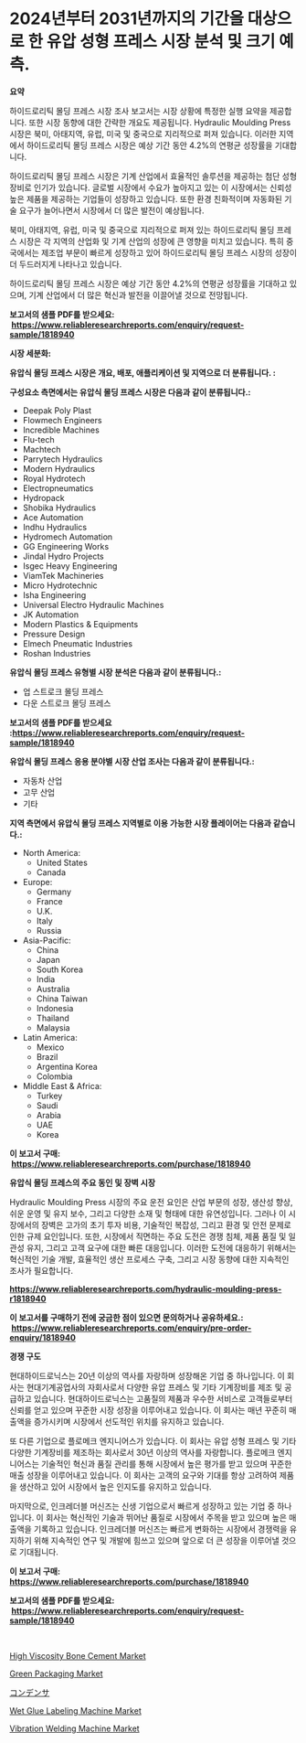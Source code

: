 <p><h1>2024년부터 2031년까지의 기간을 대상으로 한 유압 성형 프레스 시장 분석 및 크기 예측.</h1></p><p><strong>요약</strong></p>
<p><p>하이드로리틱 몰딩 프레스 시장 조사 보고서는 시장 상황에 특정한 실행 요약을 제공합니다. 또한 시장 동향에 대한 간략한 개요도 제공됩니다. Hydraulic Moulding Press 시장은 북미, 아태지역, 유럽, 미국 및 중국으로 지리적으로 퍼져 있습니다. 이러한 지역에서 하이드로리틱 몰딩 프레스 시장은 예상 기간 동안 4.2%의 연평균 성장률을 기대합니다.</p><p>하이드로리틱 몰딩 프레스 시장은 기계 산업에서 효율적인 솔루션을 제공하는 첨단 성형 장비로 인기가 있습니다. 글로벌 시장에서 수요가 높아지고 있는 이 시장에서는 신뢰성 높은 제품을 제공하는 기업들이 성장하고 있습니다. 또한 환경 친화적이며 자동화된 기술 요구가 늘어나면서 시장에서 더 많은 발전이 예상됩니다.</p><p>북미, 아태지역, 유럽, 미국 및 중국으로 지리적으로 퍼져 있는 하이드로리틱 몰딩 프레스 시장은 각 지역의 산업화 및 기계 산업의 성장에 큰 영향을 미치고 있습니다. 특히 중국에서는 제조업 부문이 빠르게 성장하고 있어 하이드로리틱 몰딩 프레스 시장의 성장이 더 두드러지게 나타나고 있습니다.</p><p>하이드로리틱 몰딩 프레스 시장은 예상 기간 동안 4.2%의 연평균 성장률을 기대하고 있으며, 기계 산업에서 더 많은 혁신과 발전을 이끌어낼 것으로 전망됩니다.</p></p>
<p><strong>보고서의 샘플 PDF를 받으세요: &nbsp;<a href="https://www.reliableresearchreports.com/enquiry/request-sample/1818940">https://www.reliableresearchreports.com/enquiry/request-sample/1818940</a></strong></p>
<p><strong>시장 세분화:</strong></p>
<p><strong> 유압식 몰딩 프레스 시장은 개요, 배포, 애플리케이션 및 지역으로 더 분류됩니다. :</strong></p>
<p><strong>구성요소 측면에서는 유압식 몰딩 프레스 시장은 다음과 같이 분류됩니다.:</strong></p>
<p><ul><li>Deepak Poly Plast</li><li>Flowmech Engineers</li><li>Incredible Machines</li><li>Flu-tech</li><li>Machtech</li><li>Parrytech Hydraulics</li><li>Modern Hydraulics</li><li>Royal Hydrotech</li><li>Electropneumatics</li><li>Hydropack</li><li>Shobika Hydraulics</li><li>Ace Automation</li><li>Indhu Hydraulics</li><li>Hydromech Automation</li><li>GG Engineering Works</li><li>Jindal Hydro Projects</li><li>Isgec Heavy Engineering</li><li>ViamTek Machineries</li><li>Micro Hydrotechnic</li><li>Isha Engineering</li><li>Universal Electro Hydraulic Machines</li><li>JK Automation</li><li>Modern Plastics & Equipments</li><li>Pressure Design</li><li>Elmech Pneumatic Industries</li><li>Roshan Industries</li></ul></p>
<p><strong> 유압식 몰딩 프레스 유형별 시장 분석은 다음과 같이 분류됩니다.:</strong></p>
<p><ul><li>업 스트로크 몰딩 프레스</li><li>다운 스트로크 몰딩 프레스</li></ul></p>
<p><strong>보고서의 샘플 PDF를 받으세요 :<a href="https://www.reliableresearchreports.com/enquiry/request-sample/1818940">https://www.reliableresearchreports.com/enquiry/request-sample/1818940</a></strong></p>
<p><strong> 유압식 몰딩 프레스 응용 분야별 시장 산업 조사는 다음과 같이 분류됩니다.:</strong></p>
<p><ul><li>자동차 산업</li><li>고무 산업</li><li>기타</li></ul></p>
<p><strong>지역 측면에서 유압식 몰딩 프레스 지역별로 이용 가능한 시장 플레이어는 다음과 같습니다.:</strong></p>
<p><ul>
    <li>
        North America:
        <ul>
            <li>United States</li>
            <li>Canada</li>
        </ul>
    </li>
    <li>
        Europe:
        <ul>
            <li>Germany</li>
            <li>France</li>
            <li>U.K.</li>
            <li>Italy</li>
            <li>Russia</li>
        </ul>
    </li>
    <li>
        Asia-Pacific:
        <ul>
            <li>China</li>
            <li>Japan</li>
            <li>South Korea</li>
            <li>India</li>
            <li>Australia</li>
            <li>China Taiwan</li>
            <li>Indonesia</li>
            <li>Thailand</li>
            <li>Malaysia</li>
        </ul>
    </li>
    <li>
        Latin America:
        <ul>
            <li>Mexico</li>
            <li>Brazil</li>
            <li>Argentina Korea</li>
            <li>Colombia</li>
        </ul>
    </li>
    <li>
        Middle East & Africa:
        <ul>
            <li>Turkey</li>
            <li>Saudi</li>
            <li>Arabia</li>
            <li>UAE</li>
            <li>Korea</li>
        </ul>
    </li>
    </ul></p>
<p><strong>이 보고서 구매: &nbsp;<a href="https://www.reliableresearchreports.com/purchase/1818940">https://www.reliableresearchreports.com/purchase/1818940</a></strong></p>
<p><strong>유압식 몰딩 프레스의 주요 동인 및 장벽 시장</strong></p>
<p><p>Hydraulic Moulding Press 시장의 주요 운전 요인은 산업 부문의 성장, 생산성 향상, 쉬운 운영 및 유지 보수, 그리고 다양한 소재 및 형태에 대한 유연성입니다. 그러나 이 시장에서의 장벽은 고가의 초기 투자 비용, 기술적인 복잡성, 그리고 환경 및 안전 문제로 인한 규제 요인입니다. 또한, 시장에서 직면하는 주요 도전은 경쟁 침체, 제품 품질 및 일관성 유지, 그리고 고객 요구에 대한 빠른 대응입니다. 이러한 도전에 대응하기 위해서는 혁신적인 기술 개발, 효율적인 생산 프로세스 구축, 그리고 시장 동향에 대한 지속적인 조사가 필요합니다.</p></p>
<p><strong><a href="https://www.reliableresearchreports.com/hydraulic-moulding-press-r1818940">https://www.reliableresearchreports.com/hydraulic-moulding-press-r1818940</a></strong></p>
<p><strong>이 보고서를 구매하기 전에 궁금한 점이 있으면 문의하거나 공유하세요.: &nbsp;<a href="https://www.reliableresearchreports.com/enquiry/pre-order-enquiry/1818940">https://www.reliableresearchreports.com/enquiry/pre-order-enquiry/1818940</a></strong></p>
<p><strong>경쟁 구도</strong></p>
<p><p>현대하이드로닉스는 20년 이상의 역사를 자랑하며 성장해온 기업 중 하나입니다. 이 회사는 현대기계공업사의 자회사로서 다양한 유압 프레스 및 기타 기계장비를 제조 및 공급하고 있습니다. 현대하이드로닉스는 고품질의 제품과 우수한 서비스로 고객들로부터 신뢰를 얻고 있으며 꾸준한 시장 성장을 이루어내고 있습니다. 이 회사는 매년 꾸준히 매출액을 증가시키며 시장에서 선도적인 위치를 유지하고 있습니다.</p><p>또 다른 기업으로 플로메크 엔지니어스가 있습니다. 이 회사는 유압 성형 프레스 및 기타 다양한 기계장비를 제조하는 회사로서 30년 이상의 역사를 자랑합니다. 플로메크 엔지니어스는 기술적인 혁신과 품질 관리를 통해 시장에서 높은 평가를 받고 있으며 꾸준한 매출 성장을 이루어내고 있습니다. 이 회사는 고객의 요구와 기대를 항상 고려하여 제품을 생산하고 있어 시장에서 높은 인지도를 유지하고 있습니다.</p><p>마지막으로, 인크레더블 머신즈는 신생 기업으로서 빠르게 성장하고 있는 기업 중 하나입니다. 이 회사는 혁신적인 기술과 뛰어난 품질로 시장에서 주목을 받고 있으며 높은 매출액을 기록하고 있습니다. 인크레더블 머신즈는 빠르게 변화하는 시장에서 경쟁력을 유지하기 위해 지속적인 연구 및 개발에 힘쓰고 있으며 앞으로 더 큰 성장을 이루어낼 것으로 기대됩니다.</p></p>
<p><strong>이 보고서 구매: &nbsp; <a href="https://www.reliableresearchreports.com/purchase/1818940">https://www.reliableresearchreports.com/purchase/1818940</a></strong></p>
<p><strong>보고서의 샘플 PDF를 받으세요: &nbsp;<a href="https://www.reliableresearchreports.com/enquiry/request-sample/1818940">https://www.reliableresearchreports.com/enquiry/request-sample/1818940</a></strong><strong></strong></p>
<p>&nbsp;</p>
<p><p><a href="https://woozy-pyroraptor-a1f.notion.site/High-Viscosity-Bone-Cement-Market-Size-and-Market-Trends-Complete-Industry-Overview-2024-to-2031-ce4b2bd212c44430aa1dab9a07a0d680">High Viscosity Bone Cement Market</a></p><p><a href="https://www.linkedin.com/pulse/analyzing-green-packaging-market-global-industry-perspective-kbx5e?trackingId=3kcVRoRC62ADf9I7Y90TCw%3D%3D">Green Packaging Market</a></p><p><a href="https://github.com/dadanedu33/Market-Research-Report-List-1/blob/main/108579132152.md">コンデンサ</a></p><p><a href="https://github.com/mabutironaldo/Market-Research-Report-List-4/blob/main/wet-glue-labeling-machine-market.md">Wet Glue Labeling Machine Market</a></p><p><a href="https://github.com/Paul14Anderson63/Market-Research-Report-List-3/blob/main/vibration-welding-machine-market.md">Vibration Welding Machine Market</a></p></p>